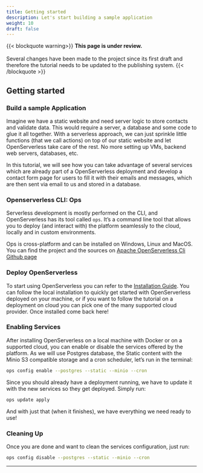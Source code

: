 ```yaml
---
title: Getting started
description: Let's start building a sample application
weight: 10
draft: false
---
```


{{< blockquote warning>}}
<strong>This page is under review.</strong><br/>
<br/>
Several changes have been made to the project since its first draft and therefore the
tutorial needs to be updated to the publishing system.
{{< /blockquote >}}

## Getting started

### Build a sample Application

Imagine we have a static website and need server logic to store contacts
and validate data. This would require a server, a database and some code
to glue it all together. With a serverless approach, we can just
sprinkle little functions (that we call actions) on top of our static
website and let OpenServerless take care of the rest. No more setting up
VMs, backend web servers, databases, etc.

In this tutorial, we will see how you can take advantage of several
services which are already part of a OpenServerless deployment and
develop a contact form page for users to fill it with their emails and
messages, which are then sent via email to us and stored in a database.

### Openserverless CLI: Ops

Serverless development is mostly performed on the CLI, and
OpenServerless has its tool called `ops`. It’s a command line tool that
allows you to deploy (and interact with) the platform seamlessly to the
cloud, locally and in custom environments.

Ops is cross-platform and can be installed on Windows, Linux and MacOS.
You can find the project and the sources on
[Apache OpenServerless Cli Github page](https://github.com/apache/openserverless-cli)

### Deploy OpenServerless

To start using OpenServerless you can refer to the [Installation
Guide](/docs/installation/). You can follow the local
installation to quickly get started with OpenServerless deployed on your
machine, or if you want to follow the tutorial on a deployment on cloud
you can pick one of the many supported cloud provider. Once installed
come back here!

### Enabling Services

After installing OpenServerless on a local machine with Docker or on a 
supported cloud, you can enable or disable the services offered by the platform. 
As we will use Postgres database, the Static content with the Minio S3 compatible 
storage and a cron scheduler, let’s run in the terminal:

```bash
ops config enable --postgres --static --minio --cron
```

Since you should already have a deployment running, we have to update it
with the new services so they get deployed. Simply run:

```bash
ops update apply
```

And with just that (when it finishes), we have everything we need ready
to use!

### Cleaning Up

Once you are done and want to clean the services configuration, just
run:

```bash
ops config disable --postgres --static --minio --cron
```

---
